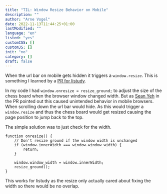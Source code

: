 ```yaml
---
title: "TIL: Window Resize Behavior on Mobile"
description: ""
author: "Arne Vogel"
date: 2022-11-13T11:44:25+01:00
lastModified: ""
language: "en"
listed: "yes"
customCSS: []
customJS: []
init: "no"
category: []
draft: false
---
```


When the url bar on mobile gets hidden it triggers a `window.resize`.
This is something I learned by a [PR for listudy](https://github.com/ArneVogel/listudy/pull/129).

In my code I had `window.onresize = resize_ground;` to adjust the size of the chess board when the browser window changed width.
But as [Sean Yeh](https://seanyeh.com/) in the PR pointed out this caused unintended behavior in mobile browsers.
When scrolling down the url bar would hide.
As this would trigger a `window.resize` and thus the chess board would get resized causing the page position to jump back to the top.

The simple solution was to just check for the width.

```
function onresize() {
    // Don't resize ground if the window width is unchanged
    if (window.innerWidth === window.window_width) {
        return;
    }

    window.window_width = window.innerWidth;
    resize_ground();
}
```

This works for listudy as the resize only actually cared about fixing the width so there would be no overlap.
